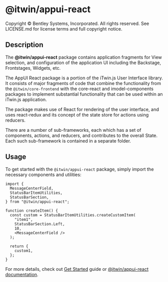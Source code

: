 # @itwin/appui-react

Copyright © Bentley Systems, Incorporated. All rights reserved. See LICENSE.md for license terms and full copyright notice.

## Description

The **@itwin/appui-react** package contains application fragments for View selection, and configuration of the application UI including the Backstage, Frontstages, Widgets, etc.

The AppUI React package is a portion of the iTwin.js User Interface library. It consists of major fragments of code that combine the
functionality from the `@itwin/core-frontend` with the core-react and imodel-components packages to implement substantial
functionality that can be used within an iTwin.js application.

The package makes use of React for rendering of the user interface, and uses react-redux and its concept of the state store for
actions using reducers.

There are a number of sub-frameworks, each which has a set of components, actions, and reducers, and contributes to the overall State. Each such
sub-framework is contained in a separate folder.

## Usage

To get started with the `@itwin/appui-react` package, simply import the necessary components and utilities:

```tsx
import {
  MessageCenterField,
  StatusBarItemUtilities,
  StatusBarSection,
} from "@itwin/appui-react";

function createItem() {
  const custom = StatusBarItemUtilities.createCustomItem(
    "item1",
    StatusBarSection.Left,
    10,
    <MessageCenterField />
  );

  return {
    custom1,
  };
}
```

For more details, check out [Get Started](https://www.itwinjs.org/ui/appui/get-started/) guide or [@itwin/appui-react documentation](https://www.itwinjs.org/reference/appui-react/).
